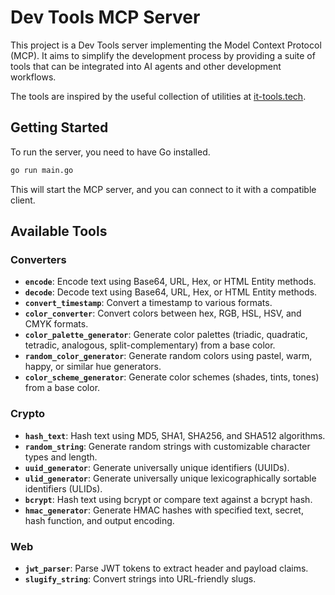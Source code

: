 # Dev Tools MCP Server

This project is a Dev Tools server implementing the Model Context Protocol (MCP). It aims to simplify the development process by providing a suite of tools that can be integrated into AI agents and other development workflows.

The tools are inspired by the useful collection of utilities at [it-tools.tech](https://it-tools.tech/).

## Getting Started

To run the server, you need to have Go installed.

```bash
go run main.go
```

This will start the MCP server, and you can connect to it with a compatible client.

## Available Tools

### Converters

- **`encode`**: Encode text using Base64, URL, Hex, or HTML Entity methods.
- **`decode`**: Decode text using Base64, URL, Hex, or HTML Entity methods.
- **`convert_timestamp`**: Convert a timestamp to various formats.
- **`color_converter`**: Convert colors between hex, RGB, HSL, HSV, and CMYK formats.
- **`color_palette_generator`**: Generate color palettes (triadic, quadratic, tetradic, analogous, split-complementary) from a base color.
- **`random_color_generator`**: Generate random colors using pastel, warm, happy, or similar hue generators.
- **`color_scheme_generator`**: Generate color schemes (shades, tints, tones) from a base color.

### Crypto

- **`hash_text`**: Hash text using MD5, SHA1, SHA256, and SHA512 algorithms.
- **`random_string`**: Generate random strings with customizable character types and length.
- **`uuid_generator`**: Generate universally unique identifiers (UUIDs).
- **`ulid_generator`**: Generate universally unique lexicographically sortable identifiers (ULIDs).
- **`bcrypt`**: Hash text using bcrypt or compare text against a bcrypt hash.
- **`hmac_generator`**: Generate HMAC hashes with specified text, secret, hash function, and output encoding.

### Web

- **`jwt_parser`**: Parse JWT tokens to extract header and payload claims.
- **`slugify_string`**: Convert strings into URL-friendly slugs.